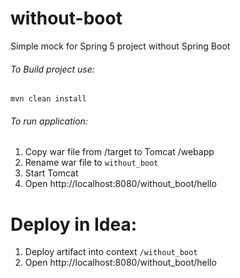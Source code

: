 # without-boot
Simple mock for Spring 5 project without Spring Boot

###### To Build project use:

`mvn clean install`

###### To run application:

1. Copy war file from /target to Tomcat /webapp
2. Rename war file to `without_boot`
2. Start Tomcat
3. Open http://localhost:8080/without_boot/hello

# Deploy in Idea:

1. Deploy artifact into context `/without_boot`
2. Open http://localhost:8080/without_boot/hello



